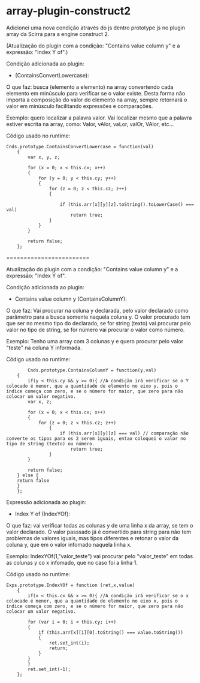 # array-plugin-construct2
Adicionei uma nova condição através do js dentro prototype js no plugin array da Scirra para a engine construct 2.

(Atualização do plugin com a condição: "Contains value column y" e a expressão:  "Index Y of".)

Condição adicionada ao plugin:
- (ContainsConvertLowercase):

O que faz: busca (elemento a elemento) na array convertendo cada elemento em minúsculo para verificar se o valor existe.
Desta forma não importa a composição do valor do elemento na array, sempre retornará o valor em minúsculo facilitando expressões e comparações.

Exemplo: quero localizar a palavra valor. Vai localizar mesmo que a palavra estiver escrita na array, como: Valor, vAlor, vaLor, valOr, VAlor, etc...

Código usado no runtime:
```
Cnds.prototype.ContainsConvertLowercase = function(val)
	{
		var x, y, z;
	  	
		for (x = 0; x < this.cx; x++)
		{
			for (y = 0; y < this.cy; y++)
			{
				for (z = 0; z < this.cz; z++)
				{
						
					if (this.arr[x][y][z].toString().toLowerCase() === val)
						return true;
				}
			}
		}
		
		return false;
	};
  ```
========================

Atualização do plugin com a condição: "Contains value column y" e a expressão:  "Index Y of".

Condição adicionada ao plugin:

- Contains value column y (ContainsColumnY):

O que faz: Vai procurar na coluna y declarada, pelo valor declarado como parâmetro para a busca somente naquela coluna y. O valor procurado tem que ser no mesmo tipo do declarado, se for string (texto) vai procurar pelo valor no tipo de string, se for número vai procurar o valor como número.

Exemplo: Tenho uma array com 3 colunas y e quero procurar pelo valor "teste" na coluna Y informada.
  
Código usado no runtime:
```  
		Cnds.prototype.ContainsColumnY = function(y,val)
	{
		if(y < this.cy && y >= 0){ //A condição irá verificar se o Y colocado é menor, que a quantidade de elemento no eixo y, pois o índice começa com zero, e se o número for maior, que zero para não colocar um valor negativo.
		var x, z;
		
		for (x = 0; x < this.cx; x++)
		{
			for (z = 0; z < this.cz; z++)
				{
					if (this.arr[x][y][z] === val) // comparação não converte os tipos para os 2 serem iguais, entao coloquei o valor no tipo de string (texto) ou número.
						return true;
				}
		}
		
		return false;
	} else {
	return false
	}
	};
``` 

Expressão adicionada ao plugin:

- Index Y of (IndexYOf):

O que faz: vai verificar todas as colunas y de uma linha x da array, se tem o valor declarado. O valor passsado já é convertido para string para não tem problemas de valores iguais, mas tipos diferentes e retonar o valor da coluna y, que em o valor infomado naquela linha x.

Exemplo: IndexYOf(1,"valor_teste") vai procurar pelo "valor_teste" em todas as colunas y co x infomado, que no caso foi a linha 1.

Código usado no runtime:
``` 
Exps.prototype.IndexYOf = function (ret,x,value)
	{
		if(x < this.cx && x >= 0){ //A condição irá verificar se o x colocado é menor, que a quantidade de elemento no eixo x, pois o índice começa com zero, e se o número for maior, que zero para não colocar um valor negativo.

		for (var i = 0; i < this.cy; i++)
		{
			if (this.arr[x][i][0].toString() === value.toString())
			{
				ret.set_int(i);
				return;
			}
		}
		}
		ret.set_int(-1);
	};

``` 
